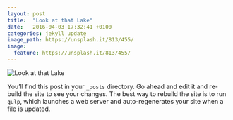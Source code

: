 ```yaml
---
layout: post
title:  "Look at that Lake"
date:   2016-04-03 17:32:41 +0100
categories: jekyll update
image_path: https://unsplash.it/813/455/
image:
  feature: https://unsplash.it/813/455/
---
```


![Look at that Lake](https://unsplash.it/813/455/)

You’ll find this post in your `_posts` directory. Go ahead and edit it and re-build the site to see your changes. The best way to rebuild the site is to run `gulp`, which launches a web server and auto-regenerates your site when a file is updated.
